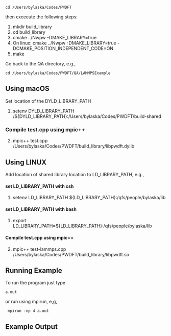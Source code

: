 ```
cd /Users/bylaska/Codes/PWDFT
```

then excecute the following steps:

 1) mkdir build_library
 2) cd build_library
 3) cmake ../Nwpw -DMAKE_LIBRARY=true
 4) On linux: cmake ../Nwpw -DMAKE_LIBRARY=true -DCMAKE_POSITION_INDEPENDENT_CODE=ON
 5) make

Go back to the QA directory, e.g.,

```
cd /Users/bylaska/Codes/PWDFT/QA/LAMMPSExample
```


## Using macOS ##
Set location of the DYLD_LIBRARY_PATH

 1) setenv DYLD_LIBRARY_PATH /${DYLD_LIBRARY_PATH}:/Users/bylaska/Codes/PWDFT/build-shared

### Compile test.cpp using mpic++ ###

 2) mpic++ test.cpp /Users/bylaska/Codes/PWDFT/build_library/libpwdft.dylib 


## Using LINUX ##
Add location of shared library location to LD_LIBRARY_PATH, e.g., 

#### set LD_LIBRARY_PATH with csh ####
1) setenv LD_LIBRARY_PATH ${LD_LIBRARY_PATH}:/qfs/people/bylaska/lib

#### set LD_LIBRARY_PATH with bash ####
1) export LD_LIBRARY_PATH=${LD_LIBRARY_PATH}:/qfs/people/bylaska/lib

#### Compile test.cpp using mpic++ ####

 2) mpic++ test-lammps.cpp /Users/bylaska/Codes/PWDFT/build_library/libpwdft.so


## Running Example ##

To run the program just type 

```
a.out
```

or run using mpirun, e,g,

```
 mpirun -np 4 a.out
```

## Example Output ##
